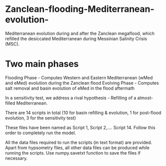 # Zanclean-flooding-Mediterranean-evolution-
Mediterranean evolution during and after the Zanclean megaflood, which refilled the desiccated Mediterranean during Messinian Salinity Crisis (MSC).

# Two main phases
Flooding Phase - Computes Western and Eastern Mediterranean (wMed and eMed) evolution during the Zanclean flood
Evolving Phase - Computes salt removal and basin evolution of eMed in the flood aftermath

In a sensitivity test, we address a rival hypothesis - Refilling of a almost-filled Mediterranean.

There are 14 scripts in total (10 for basin refilling & evolution, 1 for post-flood evolution, 3 for the sensitivity test)

These files have been named as Script 1, Script 2,.... Script 14.
Follow this order to completely run the model.

All the data files required to run the scripts (in text format) are provided.
Apart from hypsometry files, all other data files can be produced while running the scripts.
Use numpy.savetxt function to save the files if necessary.
